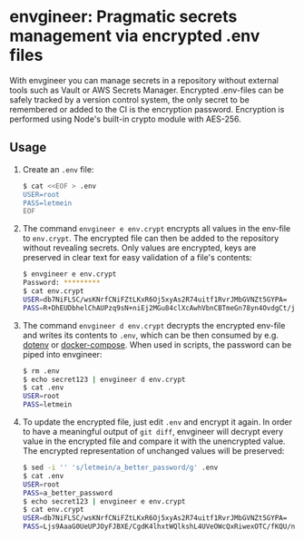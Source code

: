 # envgineer: Pragmatic secrets management via encrypted .env files

With envgineer you can manage secrets in a repository without external tools such as Vault or AWS Secrets Manager. Encrypted .env-files can be safely tracked by a version control system, the only secret to be remembered or added to the CI is the encryption password. Encryption is performed using Node's built-in crypto module with AES-256.

## Usage

1. Create an `.env` file:
    ```bash
    $ cat <<EOF > .env
    USER=root
    PASS=letmein
    EOF
    ```

2. The command `envgineer e env.crypt` encrypts all values in the env-file to `env.crypt`. The encrypted file can then be added to the repository without revealing secrets. Only values are encrypted, keys are preserved in clear text for easy validation of a file's contents:

    ```bash
    $ envgineer e env.crypt
    Password: *********
    $ cat env.crypt 
    USER=db7NiFLSC/wsKNrfCNiFZtLKxR6Oj5xyAs2R74uitf1RvrJMbGVNZt5GYPA=
    PASS=R+DhEUDbhelChAUPzq9sN+niEj2MGu84clXcAwhVbnCBTmeGn78yn4OvdgCt/jU=
    ```

3. The command `envgineer d env.crypt` decrypts the encrypted env-file and writes its contents to `.env`, which can be then consumed by e.g. [dotenv](https://www.npmjs.com/package/dotenv) or [docker-compose](https://docs.docker.com/compose/environment-variables/). When used in scripts, the password can be piped into envgineer:

    ```bash
    $ rm .env
    $ echo secret123 | envgineer d env.crypt
    $ cat .env
    USER=root
    PASS=letmein
    ```

4. To update the encrypted file, just edit `.env` and encrypt it again. In order to have a meaningful output of `git diff`, envgineer will decrypt every value in the encrypted file and compare it with the unencrypted value. The encrypted representation of unchanged values will be preserved:

    ```bash
    $ sed -i '' 's/letmein/a_better_password/g' .env
    $ cat .env
    USER=root
    PASS=a_better_password
    $ echo secret123 | envgineer e env.crypt
    $ cat env.crypt 
    USER=db7NiFLSC/wsKNrfCNiFZtLKxR6Oj5xyAs2R74uitf1RvrJMbGVNZt5GYPA=
    PASS=Ljs9AaaG0UeUPJOyFJBXE/CgdK4lhxtWQlkshL4UVeOWcQxRiwexOTC/fKQU/n+VIgLJzWboUx0D
    ```
